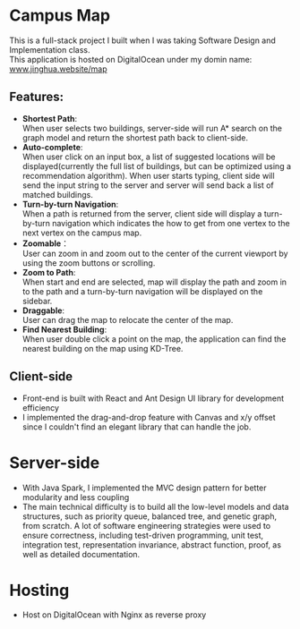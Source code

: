 # Campus Map
This is a full-stack project I built when I was taking Software Design and Implementation class. <br/>
This application is hosted on DigitalOcean under my domin name: <a href="http://www.jinghua.website/map" target="_blank">www.jinghua.website/map</a>

## Features:
- **Shortest Path**: <br>
  When user selects two buildings, server-side will run A* search on the graph model and return the shortest path back to client-side.
- **Auto-complete**:<br>
    When user click on an input box, a list of suggested locations will be displayed(currently
    the full list of buildings, but can be optimized using a recommendation algorithm).
    When user starts typing, client side will send the input string to the
    server and server will send back a list of matched buildings.
- **Turn-by-turn Navigation**:<br>
    When a path is returned from the server, client side will display a turn-by-turn navigation
    which indicates the how to get from one vertex to the next vertex on the campus map.
- **Zoomable**：<br>
    User can zoom in and zoom out to the center of the current viewport by using the zoom
    buttons or scrolling.
- **Zoom to Path**: <br>
    When start and end are selected, map will display the path and zoom in to the path and a
    turn-by-turn navigation will be displayed on the sidebar.
- **Draggable**: <br>
    User can drag the map to relocate the center of the map.
- **Find Nearest Building**: <br>
    When user double click a point on the map, the application can find the nearest building
    on the map using KD-Tree.

## Client-side
- Front-end is built with React and Ant Design UI library for development efficiency
- I implemented the drag-and-drop feature with Canvas and x/y offset since I couldn't find an elegant library that can handle the job.

# Server-side
- With Java Spark, I implemented the MVC design pattern for better modularity and less coupling
- The main technical difficulty is to build all the low-level models and data structures, such as priority queue, balanced tree, and genetic graph, from scratch. A lot of 
 software engineering strategies were used to ensure correctness,
including test-driven programming, unit test, integration test, representation invariance, abstract function, proof, as well as detailed documentation.  

# Hosting
- Host on DigitalOcean with Nginx as reverse proxy
